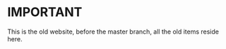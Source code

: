<h1>IMPORTANT</h1>
<p>This is the old website, before the master branch, all the old items reside here. </p>
